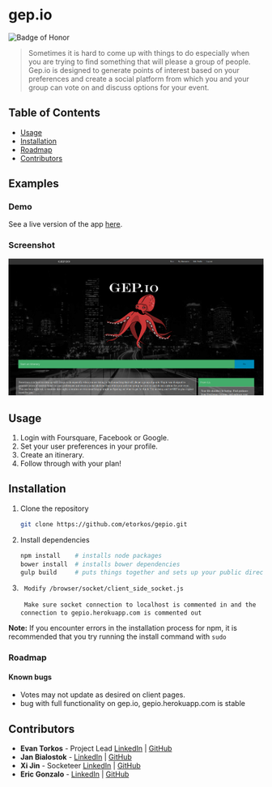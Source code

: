 # gep.io
![Badge of Honor](https://img.shields.io/badge/Built%20at-Fullstack-green.svg?style=flat-square)

>Sometimes it is hard to come up with things to do especially when you are trying to find something that will please a group of people. Gep.io is designed to generate points of interest based on your preferences and create a social platform from which you and your group can vote on and discuss options for your event.

## Table of Contents

- [Usage](#usage)
- [Installation](#installation)
- [Roadmap](#roadmap)
- [Contributors](#contributors)

## Examples
### Demo

See a live version of the app [here](gep.io).

### Screenshot

![](browser/img/gepmain.png)


## Usage

1. Login with Foursquare, Facebook or Google.
2. Set your user preferences in your profile.
3. Create an itinerary.
4. Follow through with your plan!

## Installation

1. Clone the repository

	```bash
	git clone https://github.com/etorkos/gepio.git
	```
2.	Install dependencies

	```bash
	npm install    # installs node packages
	bower install  # installs bower dependencies
	gulp build     # puts things together and sets up your public directory
	```
3.      Modify /browser/socket/client_side_socket.js 

        Make sure socket connection to localhost is commented in and the connection to gepio.herokuapp.com is commented out


__Note:__ If you encounter errors in the installation process for npm, it is recommended that you try running the install command with `sudo`

### Roadmap

#### Known bugs

- Votes may not update as desired on client pages.
- bug with full functionality on gep.io, gepio.herokuapp.com is stable

## Contributors
* __Evan Torkos__ - Project Lead [LinkedIn](https://www.linkedin.com/profile/view?id=126096400) | [GitHub](https://github.com/etorkos)
* __Jan Bialostok__ - [LinkedIn](https://www.linkedin.com/profile/view?id=410773791) | [GitHub](https://github.com/janbialostok)
* __Xi Jin__ - Socketeer [LinkedIn](https://www.linkedin.com/profile/view?id=183110821) | [GitHub](https://github.com/bosonX)
* __Eric Gonzalo__ - [LinkedIn](https://www.linkedin.com/in/gonzaloe) | [GitHub](https://github.com/ersgonzalo)
